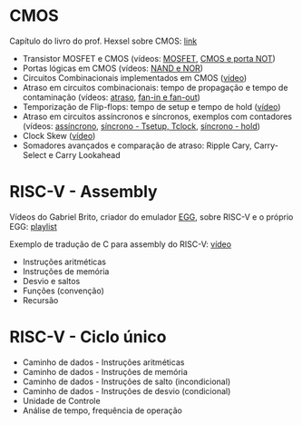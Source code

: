 # CMOS
Capítulo do livro do prof. Hexsel sobre CMOS: [link](https://www.inf.ufpr.br/roberto/ci068/cmos.pdf)

- Transistor MOSFET e CMOS (vídeos: [MOSFET](https://www.youtube.com/watch?v=2melpVNjecI), [CMOS e porta NOT](https://www.youtube.com/watch?v=rQN0KVdicDU))
- Portas lógicas em CMOS (vídeos: [NAND e NOR](https://www.youtube.com/watch?v=DIXG1w0wDdo))
- Circuitos Combinacionais implementados em CMOS ([vídeo](https://www.youtube.com/watch?v=HCL5EJKNGE4))
- Atraso em circuitos combinacionais: tempo de propagação e tempo de contaminação (vídeos: [atraso](https://www.youtube.com/watch?v=NQ_aJUZoCbw), [fan-in e fan-out](https://www.youtube.com/watch?v=-sSlcbKJTHU))
- Temporização de Flip-flops: tempo de setup e tempo de hold ([vídeo](https://www.youtube.com/watch?v=HE1eBycOvYs))
- Atraso em circuitos assíncronos e síncronos, exemplos com contadores (vídeos: [assíncrono](https://www.youtube.com/watch?v=TfWkMamcNgs), [síncrono - Tsetup, Tclock](https://www.youtube.com/watch?v=aAkx7GS_-I0), [síncrono - hold](https://www.youtube.com/watch?v=WffzNywIeGM))
- Clock Skew ([vídeo](https://www.youtube.com/watch?v=CeGqD_Yl074))
- Somadores avançados e comparação de atraso: Ripple Cary, Carry-Select e Carry Lookahead 

# RISC-V - Assembly

Vídeos do Gabriel Brito, criador do emulador [EGG](https://egg.gboncoffee.dev.br/pt/), sobre RISC-V e o próprio EGG: [playlist](https://www.youtube.com/playlist?list=PLFe3Zrf4uj4vlRF21jK3vzfCuSSJ5I_uB)

Exemplo de tradução de C para assembly do RISC-V: [vídeo](https://www.youtube.com/watch?v=lvqWr3jG8Uc)

- Instruções aritméticas
- Instruções de memória
- Desvio e saltos
- Funções (convenção)
- Recursão

# RISC-V - Ciclo único
- Caminho de dados - Instruções aritméticas
- Caminho de dados - Instruções de memória
- Caminho de dados - Instruções de salto (incondicional)
- Caminho de dados - Instruções de desvio (condicional)
- Unidade de Controle
- Análise de tempo, frequência de operação

